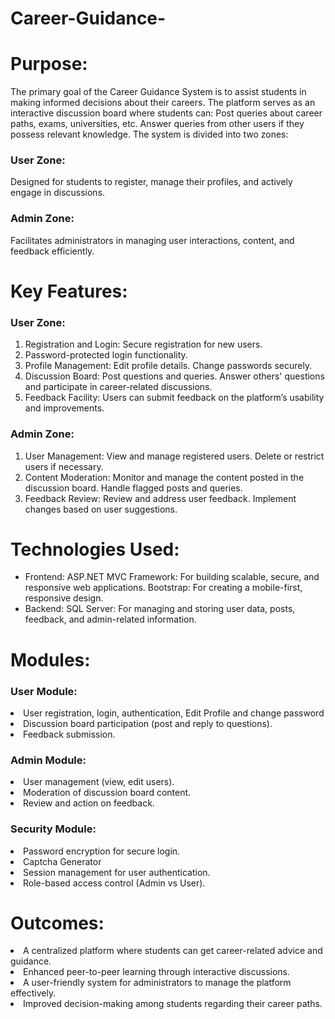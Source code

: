 # Career-Guidance-
<h1> Purpose:</h1>
The primary goal of the Career Guidance System is to assist students in making informed decisions about their careers. The platform serves as an interactive discussion board where students can:
Post queries about career paths, exams, universities, etc.
Answer queries from other users if they possess relevant knowledge.
The system is divided into two zones:

<h3>User Zone:</h3> 
Designed for students to register, manage their profiles, and actively engage in discussions.
<h3>Admin Zone: </h3>
Facilitates administrators in managing user interactions, content, and feedback efficiently.

<h1>Key Features:</h1>
<h3>User Zone:</h3>
<ol>
<li> Registration and Login:
Secure registration for new users.</li>
<li>Password-protected login functionality.</li>
<li>Profile Management:
Edit profile details.
Change passwords securely.</li>
<li>Discussion Board:
Post questions and queries.
Answer others' questions and participate in career-related discussions.</li>
<li>Feedback Facility:
Users can submit feedback on the platform’s usability and improvements.</li>
</ol>
<h3>Admin Zone:</h3>
<ol>
<li>User Management:
View and manage registered users.
Delete or restrict users if necessary.</li>
<li>Content Moderation:
Monitor and manage the content posted in the discussion board.
Handle flagged posts and queries.</li>
<li>Feedback Review:
Review and address user feedback.
Implement changes based on user suggestions.</li>
</ol>
<h1>Technologies Used:</h1>
<ul><li>Frontend:
ASP.NET MVC Framework: For building scalable, secure, and responsive web applications.
Bootstrap: For creating a mobile-first, responsive design.</li>
<li>Backend:
SQL Server: For managing and storing user data, posts, feedback, and admin-related information.</li>
</ul>
<h1>Modules:</h1>
<h3>User Module:</h3>
<ls>
<li>User registration, login, authentication, Edit Profile and change password</li>
<li>Discussion board participation (post and reply to questions).</li>
<li>Feedback submission.</li></ls>

<h3>Admin Module:</h3>
<ls>
<li>User management (view, edit users).</li>
<li>Moderation of discussion board content.</li>
<li>Review and action on feedback.</li></ls>

<h3>Security Module:</h3>
<ls>
<li>Password encryption for secure login.</li>
<li>Captcha Generator</li>
<li>Session management for user authentication.</li>
<li>Role-based access control (Admin vs User).</li></ls>

<h1>Outcomes:</h1>
<ls>
<li>A centralized platform where students can get career-related advice and guidance.</li>
<li>Enhanced peer-to-peer learning through interactive discussions.</li>
<li>A user-friendly system for administrators to manage the platform effectively.</li>
<li>Improved decision-making among students regarding their career paths.</li>
</ls>
